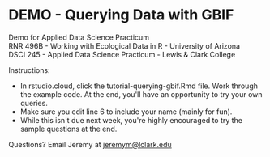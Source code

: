 # DEMO - Querying Data with GBIF
Demo for Applied Data Science Practicum  
RNR 496B - Working with Ecological Data in R - University of Arizona  
DSCI 245 - Applied Data Science Practicum - Lewis & Clark College  

Instructions:  

* In rstudio.cloud, click the tutorial-querying-gbif.Rmd file. Work through the example code. At the end, you'll have an opportunity to try your own queries.
* Make sure you edit line 6 to include your name (mainly for fun).  
* While this isn't due next week, you're highly encouraged to try the sample questions at the end. 

Questions? Email Jeremy at jeremym@lclark.edu
